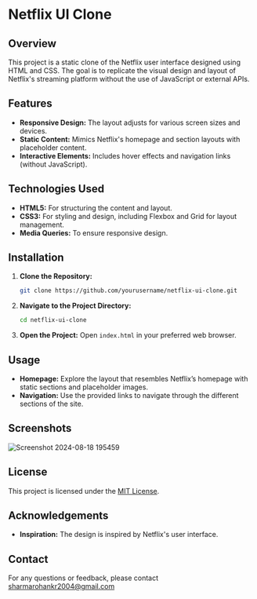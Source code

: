 
# Netflix UI Clone

## Overview

This project is a static clone of the Netflix user interface designed using HTML and CSS. The goal is to replicate the visual design and layout of Netflix's streaming platform without the use of JavaScript or external APIs.

## Features

- **Responsive Design:** The layout adjusts for various screen sizes and devices.
- **Static Content:** Mimics Netflix's homepage and section layouts with placeholder content.
- **Interactive Elements:** Includes hover effects and navigation links (without JavaScript).

## Technologies Used

- **HTML5:** For structuring the content and layout.
- **CSS3:** For styling and design, including Flexbox and Grid for layout management.
- **Media Queries:** To ensure responsive design.

## Installation

1. **Clone the Repository:**
   ```bash
   git clone https://github.com/yourusername/netflix-ui-clone.git
   ```

2. **Navigate to the Project Directory:**
   ```bash
   cd netflix-ui-clone
   ```

3. **Open the Project:**
   Open `index.html` in your preferred web browser.

## Usage

- **Homepage:** Explore the layout that resembles Netflix’s homepage with static sections and placeholder images.
- **Navigation:** Use the provided links to navigate through the different sections of the site.

## Screenshots
![Screenshot 2024-08-18 195459](https://github.com/user-attachments/assets/337ae66a-5d79-4e04-b27a-c8a8958894f2)



## License

This project is licensed under the [MIT License](LICENSE).

## Acknowledgements

- **Inspiration:** The design is inspired by Netflix's user interface.

## Contact

For any questions or feedback, please contact sharmarohankr2004@gmail.com
